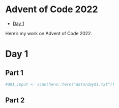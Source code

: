 Advent of Code 2022
================

-   [Day 1](#day-1)

Here’s my work on Advent of Code 2022.

# Day 1

## Part 1

``` r
#d01_input <- scan(here::here("data/day01.txt"))
```

## Part 2
